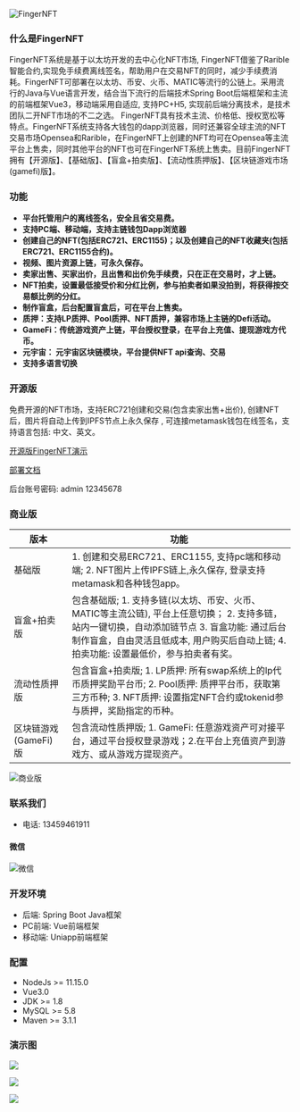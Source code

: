 ![FingerNFT](https://cdn.fingerchar.com/images/logo.jpg)

### 什么是FingerNFT
FingerNFT系统是基于以太坊开发的去中心化NFT市场, FingerNFT借鉴了Rarible智能合约,实现免手续费离线签名，帮助用户在交易NFT的同时，减少手续费消耗。FingerNFT可部署在以太坊、币安、火币、MATIC等流行的公链上。采用流行的Java与Vue语言开发，结合当下流行的后端技术Spring Boot后端框架和主流的前端框架Vue3，移动端采用自适应, 支持PC+H5, 实现前后端分离技术，是技术团队二开NFT市场的不二之选。
FingerNFT具有技术主流、价格低、授权宽松等特点。FingerNFT系统支持各大钱包的dapp浏览器，同时还兼容全球主流的NFT交易市场Opensea和Rarible，在FingerNFT上创建的NFT均可在Opensea等主流平台上售卖，同时其他平台的NFT也可在FingerNFT系统上售卖。目前FingerNFT拥有【开源版】、【基础版】、【盲盒+拍卖版】、【流动性质押版】、【区块链游戏市场(gamefi)版】。

### 功能

- **平台托管用户的离线签名，安全且省交易费。**
- **支持PC端、移动端，支持主链钱包Dapp浏览器**
- **创建自己的NFT(包括ERC721、ERC1155)；以及创建自己的NFT收藏夹(包括ERC721、ERC1155合约)。**
- **视频、图片资源上链，可永久保存。**
- **卖家出售、买家出价，且出售和出价免手续费，只在正在交易时，才上链。**
- **NFT拍卖，设置最低接受价和分红比例，参与拍卖者如果没拍到，将获得按交易额比例的分红。**
- **制作盲盒，后台配置盲盒后，可在平台上售卖。**
- **质押：支持LP质押、Pool质押、NFT质押，兼容市场上主链的Defi活动。**
- **GameFi：传统游戏资产上链，平台授权登录，在平台上充值、提现游戏方代币。**
- **元宇宙： 元宇宙区块链模块，平台提供NFT api查询、交易**
- **支持多语言切换**


### 开源版

免费开源的NFT市场，支持ERC721创建和交易(包含卖家出售+出价),  创建NFT后，图片将自动上传到IPFS节点上永久保存 , 可连接metamask钱包在线签名，支持语言包括: 中文、英文。

[开源版FingerNFT演示](https://fingernft.fingerchar.com)

[部署文档](./INSTALL.md)

后台账号密码:
admin  12345678

### 商业版


|  版本   |  功能  |  
|---|---|
|  基础版  |  1. 创建和交易ERC721、ERC1155, 支持pc端和移动端;  2. NFT图片上传IPFS链上,永久保存, 登录支持metamask和各种钱包app。   |
|  盲盒+拍卖版  |  包含基础版; 1. 支持多链(以太坊、币安、火币、MATIC等主流公链), 平台上任意切换； 2. 支持多链，站内一键切换，自动添加链节点 3. 盲盒功能: 通过后台制作盲盒，自由灵活且低成本, 用户购买后自动上链;  4. 拍卖功能: 设置最低价，参与拍卖者有奖。  |
| 流动性质押版 | 包含盲盒+拍卖版; 1. LP质押: 所有swap系统上的lp代币质押奖励平台币; 2. Pool质押: 质押平台币，获取第三方币种;  3. NFT质押: 设置指定NFT合约或tokenid参与质押，奖励指定的币种。 |
| 区块链游戏(GameFi) 版| 包含流动性质押版; 1. GameFi: 任意游戏资产可对接平台，通过平台授权登录游戏；2.在平台上充值资产到游戏方、或从游戏方提现资产。 |

![商业版](https://cdn.fingerchar.com/images/versions.png)

### 联系我们
* 电话: 13459461911

#### 微信

![微信](https://cdn.fingerchar.com/images/customer.png)

### 开发环境
- 后端: Spring Boot Java框架
- PC前端: Vue前端框架
- 移动端: Uniapp前端框架


### 配置
* NodeJs >= 11.15.0
* Vue3.0
* JDK >= 1.8
* MySQL >= 5.8
* Maven >= 3.1.1

### 演示图
![](https://cdn.fingerchar.com/images/show1.png)

![](https://cdn.fingerchar.com/images/show2.png)

![](https://cdn.fingerchar.com/images/show3.png)



